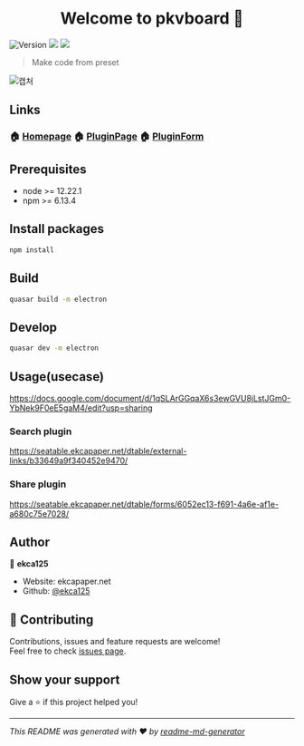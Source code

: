 <h1 align="center">Welcome to pkvboard 👋</h1>
<p>
  <img alt="Version" src="https://img.shields.io/badge/version-2.2.0-blue.svg?cacheSeconds=2592000" />
  <img src="https://img.shields.io/badge/node-%3E%3D%2012.22.1-blue.svg" />
  <img src="https://img.shields.io/badge/npm-%3E%3D%206.13.4-blue.svg" />
</p>

> Make code from preset

![캡처](https://user-images.githubusercontent.com/63381869/139526613-136d2bd8-7cf4-434b-961a-731a03e52334.PNG)


## Links

### 🏠 [Homepage](https://github.com/ekca125/pkvboard) 🏠 [PluginPage](https://seatable.ekcapaper.net/dtable/external-links/b33649a9f340452e9470/) 🏠 [PluginForm](https://seatable.ekcapaper.net/dtable/forms/6052ec13-f691-4a6e-af1e-a680c75e7028/)

## Prerequisites

- node >= 12.22.1
- npm >= 6.13.4

## Install packages

```sh
npm install
```

## Build

```sh
quasar build -m electron
```

## Develop

```sh
quasar dev -m electron
```

## Usage(usecase)
https://docs.google.com/document/d/1qSLArGGqaX6s3ewGVU8jLstJGm0-YbNek9F0eE5gaM4/edit?usp=sharing

### Search plugin
https://seatable.ekcapaper.net/dtable/external-links/b33649a9f340452e9470/

### Share plugin
https://seatable.ekcapaper.net/dtable/forms/6052ec13-f691-4a6e-af1e-a680c75e7028/



## Author

👤 **ekca125**

* Website: ekcapaper.net
* Github: [@ekca125](https://github.com/ekca125)

## 🤝 Contributing

Contributions, issues and feature requests are welcome!<br />Feel free to check [issues page](https://github.com/ekca125/pkvboard/issues). 

## Show your support

Give a ⭐️ if this project helped you!

***
_This README was generated with ❤️ by [readme-md-generator](https://github.com/kefranabg/readme-md-generator)_
